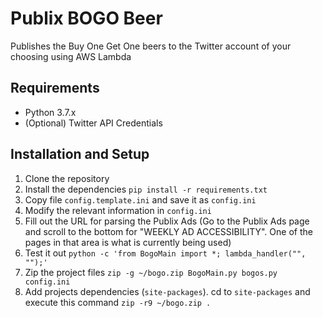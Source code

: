 # Publix BOGO Beer
Publishes the Buy One Get One beers to the Twitter account of your choosing using AWS Lambda

## Requirements
- Python 3.7.x
- (Optional) Twitter API Credentials

## Installation and Setup
1. Clone the repository
1. Install the dependencies `pip install -r requirements.txt`
1. Copy file `config.template.ini` and save it as `config.ini`
1. Modify the relevant information in `config.ini`
1. Fill out the URL for parsing the Publix Ads (Go to the Publix Ads page and scroll to the bottom for "WEEKLY AD ACCESSIBILITY". One of the pages in that area is what is currently being used)
1. Test it out `python -c 'from BogoMain import *; lambda_handler("", "");'`
1. Zip the project files `zip -g ~/bogo.zip BogoMain.py bogos.py config.ini`
1. Add projects dependencies (`site-packages`). cd to `site-packages` and execute this command `zip -r9 ~/bogo.zip .`
